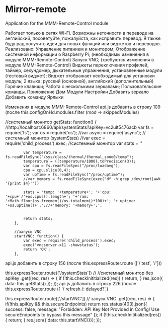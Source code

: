 # Mirror-remote
Application for the MMM-Remote-Control module
 
Работает только в сетях Wi-Fi.
Возможны неточности в переводе на английский, посоветуйте, пожалуйста, как исправить перевод. Я также буду рад получить идеи для новых функций или виджетов и переводов.
Реализовано:
Управление питанием и монитором;
Отображение системной информации о Raspberry Pi; (необходимы изменения в модуле MMM-Remote-Control)
Запуск VNC; (требуются изменения в модуле MMM-Remote-Control)
Виджеты переключения профилей, таймер, секундомер, дыхательные упражнения, установленные модули (тестовый виджет);
Виджет отображает необходимый для установки модуль;
2 языка: русский (основной), английский (дополнительный)
Горячие клавиши;
Работа с несколькими зеркалами;
Пользовательские команды. Приложение
Дом
Модули
Настройки
Добавить зеркало
Добавить команду
Ярлыки

Изменения в модуле MMM-Remote-Control
api.js добавить в строку 109 (после this.configOnHd.modules.filter (mod => skippedModules)

//системный монитор
		getStats: function() { //http://localhost:6860/api/systemStats?apiKey=vc2ult5476acb
            var fs =  require('fs');
            var os =  require('os');
            //var async = require('async'); //системный монитор (systemStats)
            //var exec = require('child_process').exec; //системный монитор
            var stats = ''

            var temperature = fs.readFileSync("/sys/class/thermal/thermal_zone0/temp");
            temperature = ((temperature/1000).toPrecision(3));
            var cpu = fs.readFileSync("/proc/loadavg");
            cpu = cpu.slice(0,4);
            var upTime = fs.readFileSync("/proc/uptime");
            //var memory = fs.readFileSync(exec("df -h|grep /dev/root|awk '{print $4}'"))
                
            stats = 'temp: '+temperature+'; '+'cpu: '+cpu+'/'+os.cpus().length+'; '+'ram: '+Math.floor(os.freemem()/os.totalmem()*100)+'; '+'uptime: '+os.uptime()+';';//+'memory: '+memory+';';
                
                
            return stats;
		},
        
        //запуск VNC
		startVNC: function() { 
            var exec = require('child_process').exec;
            exec('vncserver-x11 -showstatus');  
            return 'OK';
		},
api.js добавить в строку 156 (после this.expressRouter.route (['/ test', '/']))

this.expressRouter.route(['/systemStats']) // //системный монитор без apiKey
            .get((req, res) => {
                if (!this.checkInititialized(res)) { return; }
                res.json({ data: this.getStats() });
            });
api.js добавить в строку 226 (после this.expressRouter.route ([
'/ refresh /: delayed?',)

this.expressRouter.route(['/startVNC']) // запуск VNC
            .get((req, res) => {
                if(!this.apiKey && this.secureEndpoints) return res.status(403).json({ success: false, message: "Forbidden: API Key Not Provided in Config! Use secureEndpoints to bypass this message" });
                if (!this.checkInititialized(res)) { return; }
                res.json({ data: this.startVNC()});
            });
